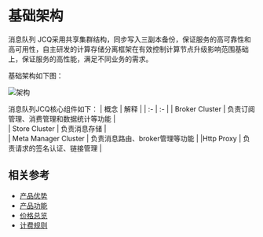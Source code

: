 # 基础架构
消息队列 JCQ采用共享集群结构，同步写入三副本备份，保证服务的高可靠性和高可用性，自主研发的计算存储分离框架在有效控制计算节点升级影响范围基础上，保证服务的高性能，满足不同业务的需求。

基础架构如下图：

 ![架构](https://github.com/jdcloudcom/cn/blob/jcq0323/image/Internet-Middleware/Message-Queue/jcq-framework-1.PNG)
 
消息队列JCQ核心组件如下：
| 概念 | 解释 |
| :- | :- |
| Broker Cluster | 负责订阅管理、消费管理和数据统计等功能 |	
| Store Cluster | 负责消息存储 |	
| Meta Manager Cluster | 负责消息路由、broker管理等功能 |
|Http Proxy | 负责请求的签名认证、链接管理 |



## 相关参考

- [产品优势](../Introduction/Benefits.md)
- [产品功能](../Introduction/Features.md)
- [价格总览](../Pricing/Price-Overview.md)
- [计费规则](../Pricing/Billing-Rules.md)


